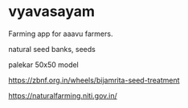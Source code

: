 # vyavasayam

Farming app for aaavu farmers.

natural seed banks, seeds


palekar 50x50 model 


https://zbnf.org.in/wheels/bijamrita-seed-treatment

https://naturalfarming.niti.gov.in/
